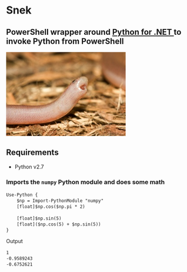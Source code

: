 # Snek

## PowerShell wrapper around [Python for .NET ](https://github.com/pythonnet/pythonnet) to invoke Python from PowerShell

![](./snek.jpg)

## Requirements

* Python v2.7

### Imports the `numpy` Python module and does some math

```
Use-Python {
    $np = Import-PythonModule "numpy"
    [float]$np.cos($np.pi * 2)

    [float]$np.sin(5)
    [float]($np.cos(5) + $np.sin(5))
}
```

Output

```
1
-0.9589243
-0.6752621
```